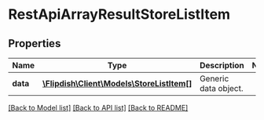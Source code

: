 # RestApiArrayResultStoreListItem

## Properties
Name | Type | Description | Notes
------------ | ------------- | ------------- | -------------
**data** | [**\Flipdish\Client\Models\StoreListItem[]**](StoreListItem.md) | Generic data object. | 

[[Back to Model list]](../README.md#documentation-for-models) [[Back to API list]](../README.md#documentation-for-api-endpoints) [[Back to README]](../README.md)


